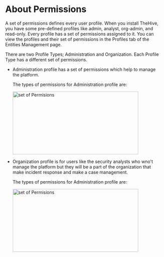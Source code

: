 # About Permissions

A set of permissions defines every user profile.
When you install TheHive, you have some pre-defined profiles like admin, analyst, org-admin, and read-only. Every profile has a set of permissions assigned to it. You can view the profiles and their set of permissions in the Profiles tab of the Entities Management page.

There are two Profile Types; Administration and Organization. Each Profile Type has a different set of permissions.

* Administration profile has a set of permissions which help to manage the platform.

    The types of permissions for Administration profile are:

    <img src="../images/admin-profile-permissions.png" alt="set of Permisions" width="400" height="200"/>

* Organization profile is for users like the security analysts who wno't manage the platform but they will be a part of the organization that make incident response and make a case management.

    The types of permissions for Administration profile are:

    <img src="../images/org-profile-permissions.png" alt="set of Permisions" width="400" height="200"/>